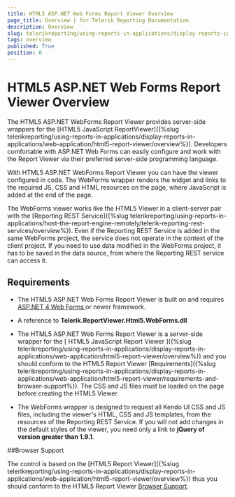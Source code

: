 ```yaml
---
title: HTML5 ASP.NET Web Forms Report Viewer Overview
page_title: Overview | for Telerik Reporting Documentation
description: Overview
slug: telerikreporting/using-reports-in-applications/display-reports-in-applications/web-application/html5-asp.net-web-forms-report-viewer/overview
tags: overview
published: True
position: 0
---
```


# HTML5 ASP.NET Web Forms Report Viewer Overview



The HTML5 ASP.NET WebForms Report Viewer provides server-side wrappers for the         [HTML5 JavaScript ReportViewer]({%slug telerikreporting/using-reports-in-applications/display-reports-in-applications/web-application/html5-report-viewer/overview%}). Developers         comfortable with ASP.NET Web Forms can easily configure and work with the Report Viewer via their preferred server-side programming language.       

With HTML5 ASP.NET WebForms Report Viewer you can have the viewer configured in code.         The WebForms wrapper renders the widget and links to the required JS, CSS and HTML resources on the page, where JavaScript is added at the end of the page.       

The WebForms viewer works like the HTML5 Viewer in a client-server pair with the [Reporting REST Service]({%slug telerikreporting/using-reports-in-applications/host-the-report-engine-remotely/telerik-reporting-rest-services/overview%}).         Even if the Reporting REST Service is added in the same WebForms project, the service does not operate in the context of the client project.         If you need to use data modified in the WebForms project, it has to be saved in the data source, from where the Reporting REST service can access it.       

##        Requirements
      

* The HTML5 ASP.NET Web Forms Report Viewer is built on and requires               [                 ASP.NET 4 Web Forms               ](http://www.asp.net/web-forms)             or newer framework.           

* A reference to __Telerik.ReportViewer.Html5.WebForms.dll__

* The HTML5 ASP.NET Web Forms Report Viewer is a server-side wrapper for the [               HTML5 JavaScript Report Viewer             ]({%slug telerikreporting/using-reports-in-applications/display-reports-in-applications/web-application/html5-report-viewer/overview%}) and you should conform to the HTML5 Report Viewer [Requirements]({%slug telerikreporting/using-reports-in-applications/display-reports-in-applications/web-application/html5-report-viewer/requirements-and-browser-support%}).             The CSS and JS files must be loaded on the page before creating the HTML5 Viewer.           

* The WebForms wrapper is designed to request all Kendo UI CSS and JS files, including the viewer's HTML, CSS and JS templates,               from the resources of the Reporting REST Service. If you will not add changes in the default styles of the viewer,               you need only a link to __jQuery of version greater than 1.9.1__.             

##Browser Support

The control is based on the [HTML5 Report Viewer]({%slug telerikreporting/using-reports-in-applications/display-reports-in-applications/web-application/html5-report-viewer/overview%}) thus you should conform         to the HTML5 Report Viewer [Browser Support](143e5c03-e69d-416f-9ac0-85c397b22b8e#BrowserSupport).       
